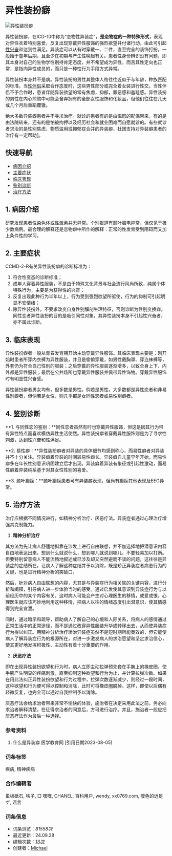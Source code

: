 # 异性装扮癖

![异性装扮癖](https://pic.baike.soso.com/ugc/baikepic2/0/20240507015320-1457447611_jpeg_439_684_32470.jpg)

异性装扮癖，在ICD-10中称为“恋物性异装症”，**是恋物症的一种特殊形式**，表现对异性衣着特别喜爱，反复出现穿戴异性服饰的强烈欲望并付诸行动，由此可引起[性兴奋](https://baike.sogou.com/lemma/ShowInnerLink.htm?lemmaId=7673352)和达到性满足。异装症可以从有时穿戴一、二件，直至完全的装饰打扮。一般始于童年后期，且至少在初期与产生性唤起有关。患者性身份辨识没有问题，即其本身对自己的生物学性别持肯定态度，并不希望成为异性，而且其性定向也正常，是指向异性成员的，而只是一种性行为手段方式异常。

异性装扮本身并不是病。异性装扮的男性其整体人格往往近似于与年龄，种族匹配的标准。当[性伴侣](https://baike.sogou.com/lemma/ShowInnerLink.htm?lemmaId=7723925)采取合作态度时，这些男性部分或完全着女装进行性交。当性伴侣不予合作时，患者伴随异装欲望的常有焦虑，抑郁，罪恶感和羞耻感。异性装扮的男性在内心煎熬中可能会舍弃拥有的全部女性服饰和化妆品，但他们往往在几天或几个月后重蹈覆辙。

绝大多数异装癖患者并不寻求治疗。就诊的患者有的是由愠怒的配偶带来，有的是由法院转来，还有的是怕被拘押以及经历社会和就业困难而自愿就诊的。有些就诊者求治的是性别焦虑，物质滥用或抑郁症合并的异装癖，社团支持对异装癖患者的治疗有一定帮助[1](#quote1)。

## 快速导航

- [病因介绍](#para1)
- [主要症状](#para2)
- [临床表现](#para3)
- [鉴别诊断](#para4)
- [治疗方法](#para5)

## 1. 病因介绍

研究发现患者性染色体或性激素并无异常。个别报道有颞叶脑电异常，但仅见于极少数病例。最合理的解释还是恋物癖中所作的解释：正常的性发育受到阻碍而又加上条件性的学习。

## 2. 主要症状

CCMD-2-R有关异性装扮癖的诊断标准为：

1. 符合性变态的诊断标准；
2. 成年人穿着异性服装，不是由于特殊文化背景与社会流行风尚所致，纯属个体特殊行为，主要是为获得性的兴奋；
3. 反复出现此种行为半年以上，行为受到强烈欲望所驱使，行为的抑制可引起明显不安情绪；
4. 除异性装扮外，不要求改变自身性别解剖生理特征，否则诊断为性别变换癖。同性恋者异性装扮的目的是吸引同性对象，其异性装扮本身不引起性兴奋者，亦不属此诊断。

## 3. 临床表现

异性装扮癖者一般从青春发育期开始主动穿戴异性服饰。其临床表现主要是：刚开始时患者所穿内衣裤为异性服装，并且是偷偷穿戴，如男性戴胸罩、穿连袜裤等，外套仍为符合自己性别的服装；之后穿戴的异性服装逐渐增多，以致全身上下、内外都是异性服装；最后在公共场所也穿戴异性服装并佩带异性饰物。穿戴异性服饰时有明显性兴奋感。

异性装扮癖者男女均有，但多数是男性。倘若是男性，大多数都是异性恋者和非易性别癖者，但倘若是女性，则几乎都是女同性恋者或易性别癖者。

## 4. 鉴别诊断

**1. 与同性恋的鉴别：**同性恋者虽然有时也穿戴异性服饰，但这是因其行为带有异性特点而喜欢模仿异性生活使然。异性装扮癖者穿戴异性服饰则是为了寻求性刺激，达到性兴奋和性满足。

**2. 易性癖：**异性装扮癖者对异装的具体细节均感到称心，而易性癖者对异装并不十分关注。异装癖着异装的时间较易性癖长。异装癖自儿童早年开始，而易性癖多在年长性别意识巩固建立后才出现。异装癖着异装有象征或引起性激动，而易性癖着异装纯系基于对其女性性别的喜爱。

**3. 颞叶癫痫：**颞叶癫痫患者可有异装癖表现，但尚有癫痫其他表现及EEG异常。

## 5. 治疗方法

治疗应根据不同情况进行，如精神分析治疗、厌恶疗法。异装症者通过心理治疗增强其克制能力。

1. **精神分析治疗**

其方法为先让病人舒适地斜靠在沙发上进行自由联想，并不加选择地把潜意识内容自由地表达出来，想到什么就说什么，想到哪儿就说到哪儿，不要轻易加以打断。但要特别留意病人不能流畅地叙述或已涉及却又突然避而不谈的问题，这往往是异装症的症结所在，让病人了解这种症结并予以消除，既是矫正异装症者病态行为的关键，也是进行精神分析的突破口。

然后，针对病人自由联想的内容，尤其是与异装症行为相关联的关键内容，进行分析和阐释，引导病人进一步体验当时的感受。通过启发使其意识到异装症行为与以前经历中的某个内容有关。这时病人可能会产生对心理医生的移情，或爱或恨，心理医生就应该巧妙地利用这种移情，把病人以往的情绪态度引出潜意识，使其情感得到完全宣泄。

同时，通过暗示和疏导，帮助病人了解自己的心境和人际关系，将病人的感情通过正常生活中的正常途径，而不是通过改穿异性服装升华或转移出去，从而使异装症行为得以纠正。用精神分析治疗矫治异装症虽然不是短时期所能奏效的，但它能使病人了解异装症行为的根源所在，对进一步激发病人的求治愿望和坚定求治信心，使其更好地发挥积极性、主动性有着十分重要的作用。

2. **厌恶疗法**

即在出现异性装扮欲望和行为时，病人立即主动拉弹预先套在手腕上的橡皮圈，使手腕产生明显的疼痛刺激，直至抑制这种欲望和行为为止，并计算拉弹次数。如果在用此法纠正异性装扮欲望和行为过程中，拉弹次数逐渐减少，则经过一段时间，这种欲望和行为便可得以控制和消除，此时可将橡皮圈脱掉。这样，即使以后偶有轻微反复，也完全可以通过自我控制予以消除。

厌恶疗法会给求治者带来非常不愉快的体验，施治者在决定采用此法之前，务必向求治者解释清楚，在征得求治者的同意后，方可进行治疗。并且，施治者一般应把厌恶疗法作为最后一种选择。

### 参考资料

1. 什么是异装癖 医学教育网 [引用日期2023-08-05]

### 词条标签

疾病, 精神疾病

### 合作编辑者

巢板砥石, 啥子, □ 嘿嘿, CHANEL, 百科用户, wendy, xx0769.com, 暖色的远足ず, 谣言

### 词条信息

- 词条浏览：_81558次_
- 最近更新：24.09.28
- 编辑次数：_[13次](#)_
- 创建者：[Michael](#)